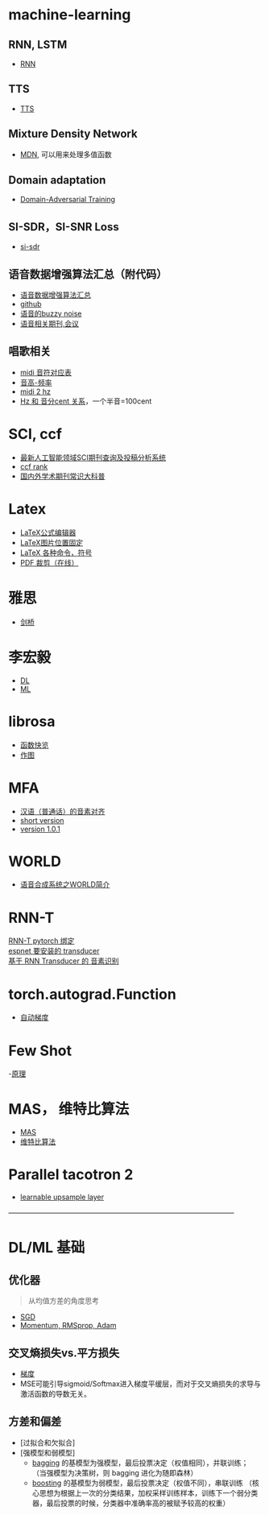 # machine-learning

## RNN, LSTM

- [RNN](https://zhuanlan.zhihu.com/p/28919765)

## TTS

- [TTS](https://zhuanlan.zhihu.com/p/45517433)

## Mixture Density Network

- [MDN](https://zhuanlan.zhihu.com/p/37992239), 可以用来处理多值函数

## Domain adaptation

- [Domain-Adversarial Training](https://zhuanlan.zhihu.com/p/51499968)

## SI-SDR，SI-SNR Loss

- [si-sdr](https://github.com/pfnet-research/meta-tasnet/blob/30eba9663445226f5de251297007b94e4f3b1ebc/utility/loss.py#L5)

## 语音数据增强算法汇总（附代码）

- [语音数据增强算法汇总](https://blog.csdn.net/qq_36999834/article/details/109851965)
- [github](https://github.com/zzpDapeng/speech_data_augment)
- [语音的buzzy noise](https://github.com/mmorise/World/issues/44)
- [语音相关期刊,会议](https://blog.csdn.net/zongza/article/details/82924070?utm_medium=distribute.pc_relevant_t0.none-task-blog-BlogCommendFromMachineLearnPai2-1.channel_param&depth_1-utm_source=distribute.pc_relevant_t0.none-task-blog-BlogCommendFromMachineLearnPai2-1.channel_param)

## 唱歌相关

- [midi 音符对应表](https://blog.csdn.net/claroja/article/details/104247327?utm_medium=distribute.pc_relevant.none-task-blog-BlogCommendFromMachineLearnPai2-1.channel_param&depth_1-utm_source=distribute.pc_relevant.none-task-blog-BlogCommendFromMachineLearnPai2-1.channel_param)
- [音高-频率](https://bideyuanli.com/声乐基础理论/音高)
- [midi 2 hz](https://forum.pdpatchrepo.info/topic/4090/midi-to-hz-and-hz-to-midi-formulas)
- [Hz 和 音分cent 关系](http://www.tunersnote.com/30001259762338335469356723889924459.html)，一个半音=100cent

# SCI, ccf

- [最新人工智能领域SCI期刊查询及投稿分析系统](https://www.letpub.com.cn/index.php?page=journalapp&view=researchfield&fieldtag=251&firstletter=&currentpage=1#journallisttable)
- [ccf rank](https://www.ccf.org.cn/Academic_Evaluation/AI/)
- [国内外学术期刊常识大科普](https://mp.weixin.qq.com/s?__biz=MzU1Mjk0NjIzMw==&mid=2247484412&idx=1&sn=dd439058f23e1312234424b753effec6&scene=19#wechat_redirect)

# Latex

- [LaTeX公式编辑器](https://www.latexlive.com/##)
- [LaTeX图片位置固定](https://blog.csdn.net/zhuang19951231/article/details/79176298)
- [LaTeX 各种命令，符号](https://www.cnblogs.com/bnuvincent/p/9550350.html)
- [PDF 裁剪（在线）](https://deftpdf.com/zh/crop-pdf)

# 雅思

- [剑桥](http://top.zhan.com/ielts/read/review-185-0-1-3998746.html)

# 李宏毅

- [DL](http://speech.ee.ntu.edu.tw/~tlkagk/courses_DLHLP20.html)
- [ML](http://speech.ee.ntu.edu.tw/~tlkagk/courses_ML19.html)

# librosa

- [函数快览](https://learnku.com/articles/45084)
- [作图](https://zhuanlan.zhihu.com/p/198900624)

# MFA

- [汉语（普通话）的音素对齐](https://www.bilibili.com/read/cv6815691/)
- [short version](http://www.cs.columbia.edu/~ecooper/tts/mfa.html)
- [version 1.0.1](https://github.com/MontrealCorpusTools/Montreal-Forced-Aligner/releases)

# WORLD

- [语音合成系统之WORLD简介](https://zhuanlan.zhihu.com/p/76704615)

# RNN-T

[RNN-T pytorch 绑定](https://github.com/awni/transducer)  
[espnet 要安装的 transducer ](https://github.com/HawkAaron/warp-transducer)  
[基于 RNN Transducer 的 音素识别](https://github.com/HawkAaron/RNN-Transducer)


# torch.autograd.Function

- [自动梯度](https://blog.csdn.net/tsq292978891/article/details/79364140)

# Few Shot

-[原理](https://www.zmonster.me/2019/12/08/few-shot-learning.html)

# MAS， 维特比算法

- [MAS](https://blog.csdn.net/weixin_42262721/article/details/110457491)
- [维特比算法](https://www.zhihu.com/question/20136144/answer/763021768)

# Parallel tacotron 2

- [learnable upsample layer](https://zhuanlan.zhihu.com/p/388926701)

————————————————————————————————
# DL/ML 基础

## 优化器
> 从均值方差的角度思考
- [SGD](https://www.cnblogs.com/guoyaohua/p/8542554.html)
- [Momentum, RMSprop, Adam](https://zhuanlan.zhihu.com/p/43438597)

## 交叉熵损失vs.平方损失
- [梯度](https://blog.csdn.net/efei7968/article/details/88724712)
- MSE可能引导sigmoid/Softmax进入梯度平缓层，而对于交叉熵损失的求导与激活函数的导数无关。

## 方差和偏差
- [过拟合和欠拟合]
- [强模型和弱模型]
  - [bagging](https://cloud.tencent.com/developer/news/393218)
  的基模型为强模型，最后投票决定（权值相同），并联训练；
  （当强模型为决策树，则 bagging 进化为随即森林）
  - [boosting](https://blog.csdn.net/whiteinblue/article/details/14518773)
  的基模型为弱模型，最后投票决定（权值不同），串联训练
  （核心思想为根据上一次的分类结果，加权采样训练样本，训练下一个弱分类器，最后投票的时候，分类器中准确率高的被赋予较高的权重）
